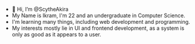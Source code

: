 - 👋 Hi, I’m @ScytheAkira 
- My Name is Ikram, I'm 22 and an undergraduate in Computer Science.
- I'm learning many things, including web development and programming.
- My interests mostly lie in UI and frontend development, as a system is only as good as it appears to a user.
<!---
ScytheAkira/ScytheAkira is a ✨ special ✨ repository because its `README.md` (this file) appears on your GitHub profile.
You can click the Preview link to take a look at your changes.
--->
